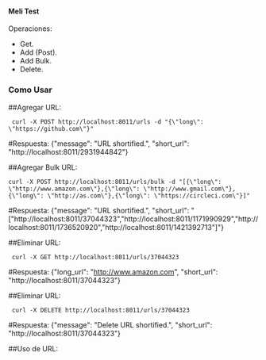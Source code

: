 #### Meli Test

Operaciones:

- Get.
- Add (Post).
- Add Bulk.
- Delete.

### Como Usar

##Agregar URL:

``` shell
 curl -X POST http://localhost:8011/urls -d "{\"long\": \"https://github.com\"}"
```
#Respuesta:
{"message": "URL shortified.", "short_url": "http://localhost:8011/2931944842"}

##Agregar Bulk URL:

``` shell
curl -X POST http://localhost:8011/urls/bulk -d "[{\"long\": \"http://www.amazon.com\"},{\"long\": \"http://www.gmail.com\"},{\"long\": \"http://as.com\"},{\"long\": \"https://circleci.com\"}]"
```
#Respuesta:
{"message": "URL shortified.", "short_url": "["http://localhost:8011/37044323","http://localhost:8011/1171990929","http://localhost:8011/1736520920","http://localhost:8011/1421392713"]"}

##Eliminar URL:
``` shell
 curl -X GET http://localhost:8011/urls/37044323
```
#Respuesta:
{"long_url": "http://www.amazon.com", "short_url": "http://localhost:8011/37044323"}

##Eliminar URL:
``` shell
 curl -X DELETE http://localhost:8011/urls/37044323
```
#Respuesta:
{"message": "Delete URL shortified.", "short_url": "http://localhost:8011/37044323"}

##Uso de URL:
